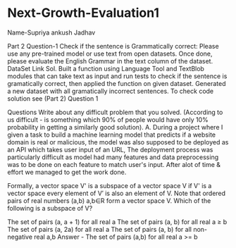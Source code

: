 # Next-Growth-Evaluation1
Name-Supriya ankush Jadhav


Part 2
Question-1
Check if the sentence is Grammatically correct: Please use any pre-trained model or use text from open datasets. Once done, please evaluate the English Grammar in the text column of the dataset. DataSet Link
Sol. Built a function using Language Tool and TextBlob modules that can take text as input and run tests to check if the sentence is gramatically correct, then applied the function on given dataset. Generated a new dataset with all gramatically incorrect sentences. To check code solution see (Part 2) Question 1

Questions
Write about any difficult problem that you solved. (According to us difficult - is something which 90% of people would have only 10% probability in getting a similarly good solution).
A. During a project where I given a task to build a machine learning model that predicts if a website domain is real or malicious, the model was also supposed to be deployed as an API which takes user input of an URL, The deployment process was particularly difficult as model had many features and data preprocessing was to be done on each feature to match user's input. After alot of time & effort we managed to get the work done.

Formally, a vector space V' is a subspace of a vector space V if
V' is a vector space
every element of V′ is also an element of V.
Note that ordered pairs of real numbers (a,b) a,b∈R form a vector space V. Which of the following is a subspace of V?

The set of pairs (a, a + 1) for all real a
The set of pairs (a, b) for all real a ≥ b
The set of pairs (a, 2a) for all real a
The set of pairs (a, b) for all non-negative real a,b
Answer - The set of pairs (a,b) for all real a >= b
